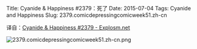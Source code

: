 Title: Cyanide & Happiness #2379：死了
Date: 2015-07-04
Tags: Cyanide and Happiness
Slug: 2379.comicdepressingcomicweek51.zh-cn

译自：[Cyanide & Happiness #2379 - Explosm.net](http://explosm.net/comics/2379/)


![2379.comicdepressingcomicweek51.zh-cn.png](/static/images/comics/2379.comicdepressingcomicweek51.zh-cn.png)


